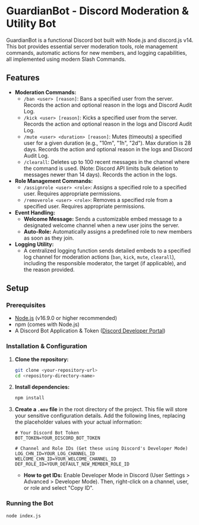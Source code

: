 # GuardianBot - Discord Moderation & Utility Bot

GuardianBot is a functional Discord bot built with Node.js and discord.js v14. This bot provides essential server moderation tools, role management commands, automatic actions for new members, and logging capabilities, all implemented using modern Slash Commands.

## Features

*   **Moderation Commands:**
    *   `/ban <user> [reason]`: Bans a specified user from the server. Records the action and optional reason in the logs and Discord Audit Log.
    *   `/kick <user> [reason]`: Kicks a specified user from the server. Records the action and optional reason in the logs and Discord Audit Log.
    *   `/mute <user> <duration> [reason]`: Mutes (timeouts) a specified user for a given duration (e.g., "10m", "1h", "2d"). Max duration is 28 days. Records the action and optional reason in the logs and Discord Audit Log.
    *   `/clearall`: Deletes up to 100 recent messages in the channel where the command is used. (Note: Discord API limits bulk deletion to messages newer than 14 days). Records the action in the logs.
*   **Role Management Commands:**
    *   `/assignrole <user> <role>`: Assigns a specified role to a specified user. Requires appropriate permissions.
    *   `/removerole <user> <role>`: Removes a specified role from a specified user. Requires appropriate permissions.
*   **Event Handling:**
    *   **Welcome Message:** Sends a customizable embed message to a designated welcome channel when a new user joins the server.
    *   **Auto-Role:** Automatically assigns a predefined role to new members as soon as they join.
*   **Logging Utility:**
    *   A centralized logging function sends detailed embeds to a specified log channel for moderation actions (`ban`, `kick`, `mute`, `clearall`), including the responsible moderator, the target (if applicable), and the reason provided.

## Setup

### Prerequisites

*   [Node.js](https://nodejs.org/) (v16.9.0 or higher recommended)
*   npm (comes with Node.js)
*   A Discord Bot Application & Token ([Discord Developer Portal](https://discord.com/developers/applications))

### Installation & Configuration

1.  **Clone the repository:**
    ```bash
    git clone <your-repository-url>
    cd <repository-directory-name>
    ```
2.  **Install dependencies:**
    ```bash
    npm install
    ```
3.  **Create a `.env` file** in the root directory of the project. This file will store your sensitive configuration details. Add the following lines, replacing the placeholder values with your actual information:

    ```dotenv
    # Your Discord Bot Token
    BOT_TOKEN=YOUR_DISCORD_BOT_TOKEN

    # Channel and Role IDs (Get these using Discord's Developer Mode)
    LOG_CHN_ID=YOUR_LOG_CHANNEL_ID
    WELCOME_CHN_ID=YOUR_WELCOME_CHANNEL_ID
    DEF_ROLE_ID=YOUR_DEFAULT_NEW_MEMBER_ROLE_ID
    ```
    *   **How to get IDs:** Enable Developer Mode in Discord (User Settings > Advanced > Developer Mode). Then, right-click on a channel, user, or role and select "Copy ID".

### Running the Bot

```bash
node index.js
